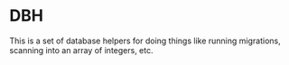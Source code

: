 # DBH

This is a set of database helpers for doing things like running migrations,
scanning into an array of integers, etc.
